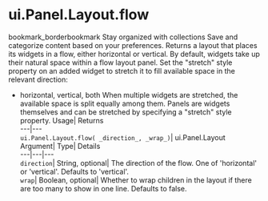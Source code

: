  
#  ui.Panel.Layout.flow 
bookmark_borderbookmark Stay organized with collections  Save and categorize content based on your preferences.
Returns a layout that places its widgets in a flow, either horizontal or vertical. 
By default, widgets take up their natural space within a flow layout panel. Set the "stretch" style property on an added widget to stretch it to fill available space in the relevant direction:
- horizontal, vertical, both
When multiple widgets are stretched, the available space is split equally among them. Panels are widgets themselves and can be stretched by specifying a "stretch" style property.
Usage| Returns  
---|---  
`ui.Panel.Layout.flow( _direction_, _wrap_)`| ui.Panel.Layout  
Argument| Type| Details  
---|---|---  
`direction`| String, optional| The direction of the flow. One of 'horizontal' or 'vertical'. Defaults to 'vertical'.  
`wrap`| Boolean, optional| Whether to wrap children in the layout if there are too many to show in one line. Defaults to false.  
